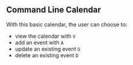 ## Command Line Calendar

With this basic calendar, the user can choose to:
* view the calendar with `V`
* add an event with `A`
* update an existing event `U`
* delete an existing event `D`

